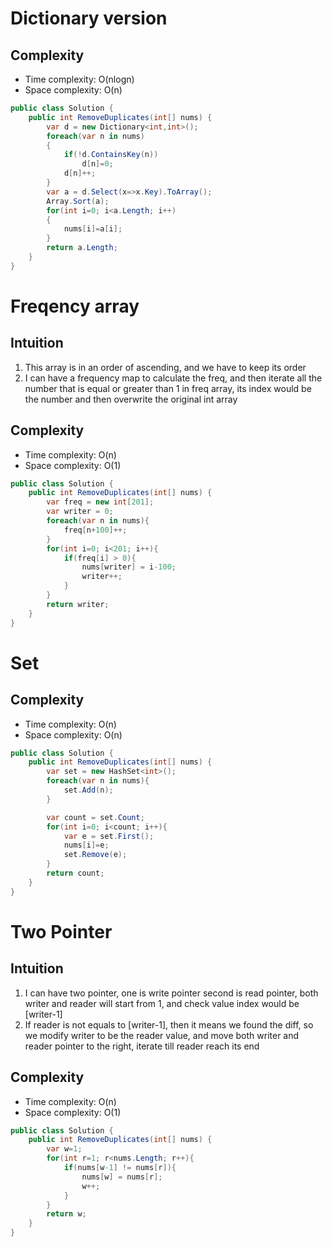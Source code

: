 # Dictionary version
## Complexity
- Time complexity: O(nlogn)
- Space complexity: O(n)
```csharp
public class Solution {
    public int RemoveDuplicates(int[] nums) {
        var d = new Dictionary<int,int>();
        foreach(var n in nums)
        {
            if(!d.ContainsKey(n))
                d[n]=0;
            d[n]++;
        }
        var a = d.Select(x=>x.Key).ToArray();
        Array.Sort(a);
        for(int i=0; i<a.Length; i++)
        {
            nums[i]=a[i];
        }
        return a.Length;
    }
}
```
# Freqency array
## Intuition
1. This array is in an order of ascending, and we have to keep its order
2. I can have a frequency map to calculate the freq, and then iterate all the number that is equal or greater than 1 in freq array, its index would be the number and then overwrite the original int array
## Complexity
- Time complexity: O(n)
- Space complexity: O(1)
```csharp
public class Solution {
    public int RemoveDuplicates(int[] nums) {
        var freq = new int[201];
        var writer = 0;
        foreach(var n in nums){
            freq[n+100]++;
        }
        for(int i=0; i<201; i++){
            if(freq[i] > 0){
                nums[writer] = i-100;
                writer++;
            }
        }
        return writer;
    }
}
```

# Set
## Complexity
- Time complexity: O(n)
- Space complexity: O(n)
```csharp
public class Solution {
    public int RemoveDuplicates(int[] nums) {
        var set = new HashSet<int>();
        foreach(var n in nums){
            set.Add(n);
        }

        var count = set.Count;
        for(int i=0; i<count; i++){
            var e = set.First();
            nums[i]=e;
            set.Remove(e);
        }
        return count;
    }
}
```

# Two Pointer
## Intuition
1. I can have two pointer, one is write pointer second is read pointer, both writer and reader will start from 1, and check value index would be [writer-1]
2. If reader is not equals to [writer-1], then it means we found the diff, so we modify writer to be the reader value, and move both writer and reader pointer to the right, iterate till reader reach its end
## Complexity
- Time complexity: O(n)
- Space complexity: O(1)
```csharp
public class Solution {
    public int RemoveDuplicates(int[] nums) {
        var w=1;
        for(int r=1; r<nums.Length; r++){
            if(nums[w-1] != nums[r]){
                nums[w] = nums[r];
                w++;
            }
        }
        return w;
    }
}
```
